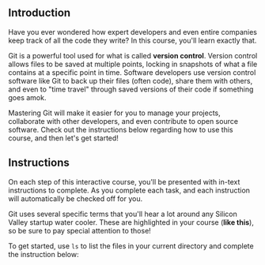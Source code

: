 ## Introduction

Have you ever wondered how expert developers and even entire companies keep track of all the code they write? In this course, you'll learn exactly that.

Git is a powerful tool used for what is called **version control**. Version control allows files to be saved at multiple points, locking in snapshots of what a file contains at a specific point in time. Software developers use version control software like Git to back up their files (often code), share them with others, and even to "time travel" through saved versions of their code if something goes amok.

Mastering Git will make it easier for you to manage your projects, collaborate with other developers, and even contribute to open source software. Check out the instructions below regarding how to use this course, and then let's get started!

## Instructions
On each step of this interactive course, you'll be presented with in-text instructions to complete. As you complete each task, and each instruction will automatically be checked off for you.

Git uses several specific terms that you'll hear a lot around any Silicon Valley startup water cooler. These are highlighted in your course (**like this**), so be sure to pay special attention to those!

To get started, use `ls` to list the files in your current directory and complete the instruction below:
